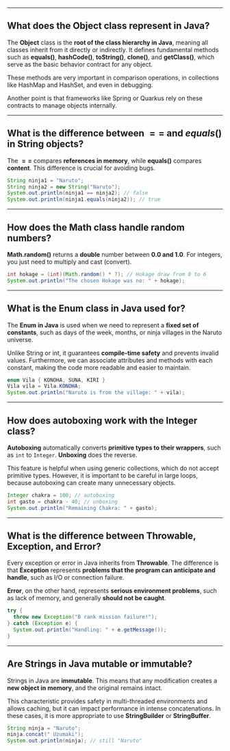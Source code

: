 
-----

## What does the Object class represent in Java?

The **Object** class is the **root of the class hierarchy in Java**, meaning all classes inherit from it directly or indirectly. It defines fundamental methods such as **equals()**, **hashCode()**, **toString()**, **clone()**, and **getClass()**, which serve as the basic behavior contract for any object.

These methods are very important in comparison operations, in collections like HashMap and HashSet, and even in debugging.

Another point is that frameworks like Spring or Quarkus rely on these contracts to manage objects internally.

-----

## What is the difference between $==$ and $equals()$ in String objects?

The **$==$** compares **references in memory**, while **equals()** compares **content**. This difference is crucial for avoiding bugs.

```java
String ninja1 = "Naruto";
String ninja2 = new String("Naruto");
System.out.println(ninja1 == ninja2); // false
System.out.println(ninja1.equals(ninja2)); // true
```

-----

## How does the Math class handle random numbers?

**Math.random()** returns a **double** number between **0.0 and 1.0**. For integers, you just need to multiply and cast (convert).

```java
int hokage = (int)(Math.random() * 7); // Hokage draw from 0 to 6
System.out.println("The chosen Hokage was no: " + hokage);
```

-----

## What is the Enum class in Java used for?

The **Enum in Java** is used when we need to represent a **fixed set of constants**, such as days of the week, months, or ninja villages in the Naruto universe.

Unlike String or int, it guarantees **compile-time safety** and prevents invalid values. Furthermore, we can associate attributes and methods with each constant, making the code more readable and easier to maintain.

```java
enum Vila { KONOHA, SUNA, KIRI }
Vila vila = Vila.KONOHA;
System.out.println("Naruto is from the village: " + vila);
```

-----

## How does autoboxing work with the Integer class?

**Autoboxing** automatically converts **primitive types to their wrappers**, such as `int` to `Integer`. **Unboxing** does the reverse.

This feature is helpful when using generic collections, which do not accept primitive types. However, it is important to be careful in large loops, because autoboxing can create many unnecessary objects.

```java
Integer chakra = 100; // autoboxing
int gasto = chakra - 40; // unboxing
System.out.println("Remaining Chakra: " + gasto);
```

-----

## What is the difference between Throwable, Exception, and Error?

Every exception or error in Java inherits from **Throwable**. The difference is that **Exception** represents **problems that the program can anticipate and handle**, such as I/O or connection failure.

**Error**, on the other hand, represents **serious environment problems**, such as lack of memory, and generally **should not be caught**.

```java
try {
  throw new Exception("B rank mission failure!");
} catch (Exception e) {
  System.out.println("Handling: " + e.getMessage());
}
```

-----

## Are Strings in Java mutable or immutable?

Strings in Java are **immutable**. This means that any modification creates a **new object in memory**, and the original remains intact.

This characteristic provides safety in multi-threaded environments and allows caching, but it can impact performance in intense concatenations. In these cases, it is more appropriate to use **StringBuilder** or **StringBuffer**.

```java
String ninja = "Naruto";
ninja.concat(" Uzumaki");
System.out.println(ninja); // still "Naruto"
```